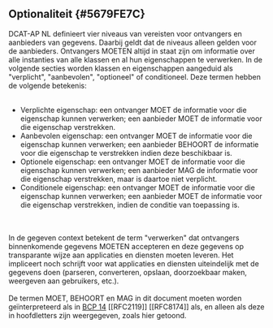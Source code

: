 ## Optionaliteit {#5679FE7C}
DCAT-AP NL definieert vier niveaus van vereisten voor ontvangers en aanbieders van gegevens. Daarbij geldt dat de niveaus alleen gelden voor de aanbieders. Ontvangers MOETEN altijd in staat zijn om informatie over alle instanties van alle klassen en al hun eigenschappen te verwerken. In de volgende secties worden klassen en eigenschappen aangeduid als "verplicht", "aanbevolen", "optioneel" of conditioneel. Deze termen hebben de volgende betekenis:
<br/>
<br/>
- Verplichte eigenschap: een ontvanger MOET de informatie voor die eigenschap kunnen verwerken; een aanbieder MOET de informatie voor die eigenschap verstrekken.
- Aanbevolen eigenschap: een ontvanger MOET de informatie voor die eigenschap kunnen verwerken; een aanbieder BEHOORT de informatie voor die eigenschap te verstrekken indien deze beschikbaar is.
- Optionele eigenschap: een ontvanger MOET de informatie voor die eigenschap kunnen verwerken; een aanbieder MAG de informatie voor die eigenschap verstrekken, maar is daartoe niet verplicht.
- Conditionele eigenschap: een ontvanger MOET de informatie voor die eigenschap kunnen verwerken; een aanbieder MOET de informatie voor die eigenschap verstrekken, indien de conditie van toepassing is.
<br/>
<br/>
In de gegeven context betekent de term "verwerken" dat ontvangers binnenkomende gegevens MOETEN accepteren en deze gegevens op transparante wijze aan applicaties en diensten moeten leveren. Het impliceert noch schrijft voor wat applicaties en diensten uiteindelijk met de gegevens doen (parseren, converteren, opslaan, doorzoekbaar maken, weergeven aan gebruikers, etc.).
<br/>
<br/>
De termen MOET, BEHOORT en MAG in dit document moeten worden geïnterpreteerd als in <a href='https://www.rfc-editor.org/info/bcp14' target='_blank'>BCP 14</a> [[RFC2119]] [[RFC8174]] als, en alleen als deze in hoofdletters zijn weergegeven, zoals hier getoond.
